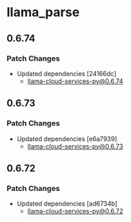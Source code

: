 # llama_parse

## 0.6.74

### Patch Changes

- Updated dependencies [24166dc]
  - llama-cloud-services-py@0.6.74

## 0.6.73

### Patch Changes

- Updated dependencies [e6a7939]
  - llama-cloud-services-py@0.6.73

## 0.6.72

### Patch Changes

- Updated dependencies [ad6734b]
  - llama-cloud-services-py@0.6.72
